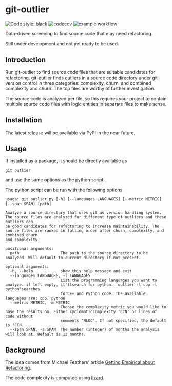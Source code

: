 # git-outlier
[![Code style: black](https://img.shields.io/badge/code%20style-black-000000.svg)](https://github.com/psf/black)
[![codecov](https://codecov.io/gh/BjrnJhsn/git-outlier/branch/main/graph/badge.svg?token=UJXXUA0Q9D)](https://codecov.io/gh/BjrnJhsn/git-outlier)
![example workflow](https://github.com/BjrnJhsn/git-outlier/actions/workflows/python-app.yml/badge.svg)


Data-driven screening to find source code that may need refactoring.

Still under development and not yet ready to be used.

## Introduction
Run git-outlier to find source code files that are suitable candidates for refactoring.
git-outlier finds outliers in a source code directory under git version control in three categories: complexity, churn, and
combined complexity and churn. The top files are worthy of further investigation.

The source code is analyzed per file, so this requires your project to contain multiple source code files 
with logic entities in separate files to make sense.

## Installation

The latest release will be available via PyPI in the near future.

## Usage

If installed as a package, it should be directly available as
```
git outlier
```
and use the same options as the python script.

The python script can be run with the following options.
```
usage: git_outlier.py [-h] [--languages LANGUAGES] [--metric METRIC] [--span SPAN] [path]

Analyze a source directory that uses git as version handling system. The source files are analyzed for different type of outliers and these outliers can
be good candidates for refactoring to increase maintainability. The source files are ranked in falling order after churn, complexity, and combined churn
and complexity.

positional arguments:
  path                  The path to the source directory to be analyzed. Will default to current directory if not present.

optional arguments:
  -h, --help            show this help message and exit
  --languages LANGUAGES, -l LANGUAGES
                        List the programming languages you want to analyze. if left empty, it'llsearch for python. 'outlier -l cpp -l python'searches
                        forC++ and Python code. The available languages are: cpp, python
  --metric METRIC, -m METRIC
                        Choose the complexity metric you would like to base the results on. Either cyclomaticcomplexity 'CCN' or lines of code without
                        comments 'NLOC'. If not specified, the default is 'CCN.
  --span SPAN, -s SPAN  The number (integer) of months the analysis will look at. Default is 12 months.
```



## Background
The idea comes from Michael Feathers' article [Getting Empirical about Refactoring](https://www.agileconnection.com/article/getting-empirical-about-refactoring).

The code complexity is computed using [lizard](http://www.lizard.ws/).
